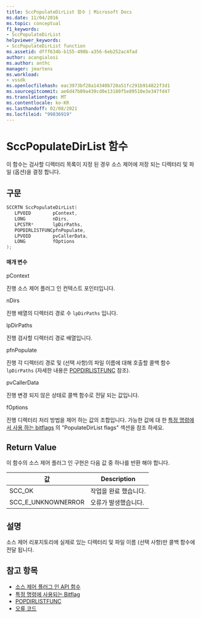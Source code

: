 ```yaml
---
title: SccPopulateDirList 함수 | Microsoft Docs
ms.date: 11/04/2016
ms.topic: conceptual
f1_keywords:
- SccPopulateDirList
helpviewer_keywords:
- SccPopulateDirList function
ms.assetid: dfff634b-b155-498b-a356-6eb252ac4fad
author: acangialosi
ms.author: anthc
manager: jmartens
ms.workload:
- vssdk
ms.openlocfilehash: eac3973bf28a14340b720a51fc291b914822f3d1
ms.sourcegitcommit: ae6d47b09a439cd0e13180f5e89510e3e347fd47
ms.translationtype: MT
ms.contentlocale: ko-KR
ms.lasthandoff: 02/08/2021
ms.locfileid: "99836919"
---
```

# <a name="sccpopulatedirlist-function"></a>SccPopulateDirList 함수
이 함수는 검사할 디렉터리 목록이 지정 된 경우 소스 제어에 저장 되는 디렉터리 및 파일 (옵션)을 결정 합니다.

## <a name="syntax"></a>구문

```cpp
SCCRTN SccPopulateDirList(
   LPVOID        pContext,
   LONG          nDirs,
   LPCSTR*       lpDirPaths,
   POPDIRLISTFUNCpfnPopulate,
   LPVOID        pvCallerData,
   LONG          fOptions
);
```

#### <a name="parameters"></a>매개 변수
 pContext

진행 소스 제어 플러그 인 컨텍스트 포인터입니다.

 nDirs

진행 배열의 디렉터리 경로 수 `lpDirPaths` 입니다.

 lpDirPaths

진행 검사할 디렉터리 경로 배열입니다.

 pfnPopulate

진행 각 디렉터리 경로 및 (선택 사항)의 파일 이름에 대해 호출할 콜백 함수 `lpDirPaths` (자세한 내용은 [POPDIRLISTFUNC](../extensibility/popdirlistfunc.md) 참조).

 pvCallerData

진행 변경 되지 않은 상태로 콜백 함수로 전달 되는 값입니다.

 fOptions

진행 디렉터리 처리 방법을 제어 하는 값의 조합입니다. 가능한 값에 대 한 [특정 명령에서 사용 하는 bitflags](../extensibility/bitflags-used-by-specific-commands.md) 의 "PopulateDirList flags" 섹션을 참조 하세요.

## <a name="return-value"></a>Return Value
 이 함수의 소스 제어 플러그 인 구현은 다음 값 중 하나를 반환 해야 합니다.

|값|Description|
|-----------|-----------------|
|SCC_OK|작업을 완료 했습니다.|
|SCC_E_UNKNOWNERROR|오류가 발생했습니다.|

## <a name="remarks"></a>설명
 소스 제어 리포지토리에 실제로 있는 디렉터리 및 파일 이름 (선택 사항)만 콜백 함수에 전달 됩니다.

## <a name="see-also"></a>참고 항목
- [소스 제어 플러그 인 API 함수](../extensibility/source-control-plug-in-api-functions.md)
- [특정 명령에 사용되는 Bitflag](../extensibility/bitflags-used-by-specific-commands.md)
- [POPDIRLISTFUNC](../extensibility/popdirlistfunc.md)
- [오류 코드](../extensibility/error-codes.md)
